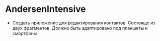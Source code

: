 # AndersenIntensive
* Создать приложение для редактирования контактов. Состояще из двух фрагментов. Должно быть адаптировано под планшеты и смартфоны
